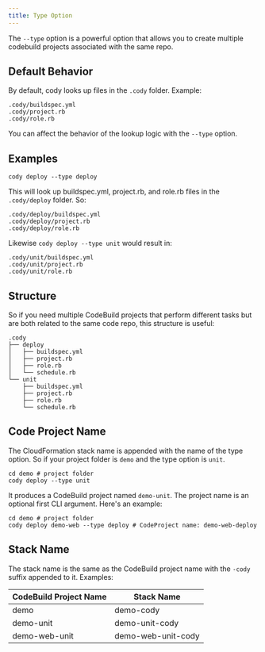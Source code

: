 ```yaml
---
title: Type Option
---
```


The `--type` option is a powerful option that allows you to create multiple codebuild projects associated with the same repo.

## Default Behavior

By default, cody looks up files in the `.cody` folder.  Example:

    .cody/buildspec.yml
    .cody/project.rb
    .cody/role.rb

You can affect the behavior of the lookup logic with the `--type` option.

## Examples

    cody deploy --type deploy

This will look up buildspec.yml, project.rb, and role.rb files in the `.cody/deploy` folder. So:

    .cody/deploy/buildspec.yml
    .cody/deploy/project.rb
    .cody/deploy/role.rb

Likewise `cody deploy --type unit` would result in:

    .cody/unit/buildspec.yml
    .cody/unit/project.rb
    .cody/unit/role.rb

## Structure

So if you need multiple CodeBuild projects that perform different tasks but are both related to the same code repo, this structure is useful:

    .cody
    ├── deploy
    │   ├── buildspec.yml
    │   ├── project.rb
    │   ├── role.rb
    │   └── schedule.rb
    └── unit
        ├── buildspec.yml
        ├── project.rb
        ├── role.rb
        └── schedule.rb

## Code Project Name

The CloudFormation stack name is appended with the name of the type option. So if your project folder is `demo` and the type option is `unit`.

    cd demo # project folder
    cody deploy --type unit

It produces a CodeBuild project named `demo-unit`.  The project name is an optional first CLI argument. Here's an example:

    cd demo # project folder
    cody deploy demo-web --type deploy # CodeProject name: demo-web-deploy

## Stack Name

The stack name is the same as the CodeBuild project name with the `-cody` suffix appended to it.  Examples:

CodeBuild Project Name | Stack Name
--- | ---
demo | demo-cody
demo-unit | demo-unit-cody
demo-web-unit | demo-web-unit-cody